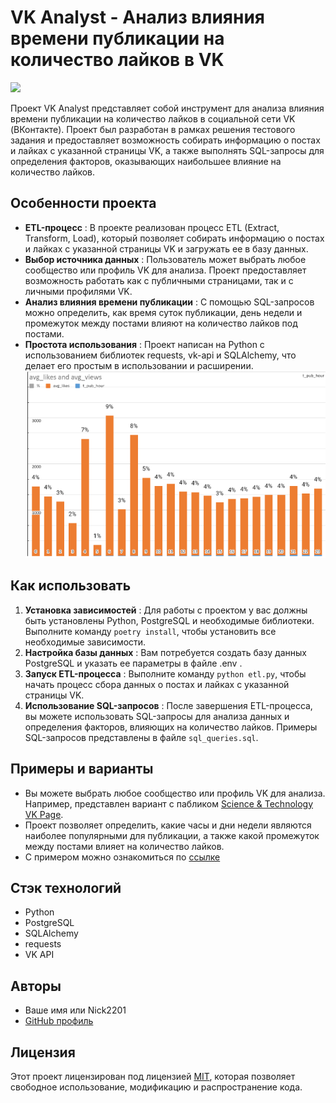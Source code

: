 # VK Analyst - Анализ влияния времени публикации на количество лайков в VK

![](https://external-content.duckduckgo.com/iu/?u=https%3A%2F%2Fi.pinimg.com%2Foriginals%2F31%2F0a%2F2f%2F310a2f14e7ef4a16a1999eba838f409b.jpg&f=1&nofb=1&ipt=9e8ec0438c904572a2254c44e63197d3fc0185cd666e2f34cbe1071f64b7a7ca&ipo=images)

Проект VK Analyst представляет собой инструмент для анализа влияния времени публикации на количество лайков в социальной сети VK (ВКонтакте). Проект был разработан в рамках решения тестового задания и предоставляет возможность собирать информацию о постах и лайках с указанной страницы VK, а также выполнять SQL-запросы для определения факторов, оказывающих наибольшее влияние на количество лайков.

## Особенности проекта

* **ETL-процесс** : В проекте реализован процесс ETL (Extract, Transform, Load), который позволяет собирать информацию о постах и лайках с указанной страницы VK и загружать ее в базу данных.
* **Выбор источника данных** : Пользователь может выбрать любое сообщество или профиль VK для анализа. Проект предоставляет возможность работать как с публичными страницами, так и с личными профилями VK.
* **Анализ влияния времени публикации** : С помощью SQL-запросов можно определить, как время суток публикации, день недели и промежуток между постами влияют на количество лайков под постами.
* **Простота использования** : Проект написан на Python с использованием библиотек requests, vk-api и SQLAlchemy, что делает его простым в использовании и расширении.
![1690762565957](image/README/1690762565957.png)


## Как использовать

1. **Установка зависимостей** : Для работы с проектом у вас должны быть установлены Python, PostgreSQL и необходимые библиотеки. Выполните команду `poetry install`, чтобы установить все необходимые зависимости.
2. **Настройка базы данных** : Вам потребуется создать базу данных PostgreSQL и указать ее параметры в файле .env .
3. **Запуск ETL-процесса** : Выполните команду `python etl.py`, чтобы начать процесс сбора данных о постах и лайках с указанной страницы VK.
4. **Использование SQL-запросов** : После завершения ETL-процесса, вы можете использовать SQL-запросы для анализа данных и определения факторов, влияющих на количество лайков. Примеры SQL-запросов представлены в файле `sql_queries.sql`.

## Примеры и варианты

* Вы можете выбрать любое сообщество или профиль VK для анализа. Например, представлен вариант с пабликом [Science &amp; Technology VK Page](https://vk.com/science_technology).
* Проект позволяет определить, какие часы и дни недели являются наиболее популярными для публикации, а также какой промежуток между постами влияет на количество лайков.
* С примером можно ознакомиться по [ссылке](https://docs.google.com/document/d/18PQj4fgsIpdJ_Ogs9Ek7769-UHr4dV4pNd_-EfdG8Qc/edit])

## Стэк технологий

* Python
* PostgreSQL
* SQLAlchemy
* requests
* VK API

## Авторы

* Ваше имя или Nick2201
* [GitHub профиль](https://github.com/Nick2201)

## Лицензия

Этот проект лицензирован под лицензией [MIT](https://chat.openai.com/link_to_your_license_file), которая позволяет свободное использование, модификацию и распространение кода.
